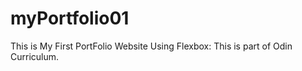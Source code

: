 # myPortfolio01

This is My First PortFolio Website Using Flexbox:
This is part of Odin Curriculum.
